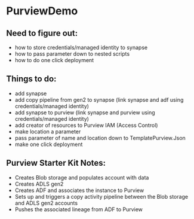 # PurviewDemo

## Need to figure out:

- how to store credentials/managed identity to synapse
- how to pass parameter down to nested scripts
- how to do one click deployment

## Things to do:

- add synapse
- add copy pipeline from gen2 to synapse (link synapse and adf using credentials/managed identity)
- add synapse to purview (link synapse and purview using credentials/managed identity)
- add creator of resources to Purview IAM (Access Control)
- make location a parameter
- pass parameter of name and location down to TemplatePurview.Json
- make one click deployment 

## Purview Starter Kit Notes:

- Creates Blob storage and populates account with data
- Creates ADLS gen2
- Creates ADF and associates the instance to Purview
- Sets up and triggers a copy activity pipeline between the Blob storage and ADLS gen2 accounts
- Pushes the associated lineage from ADF to Purview
